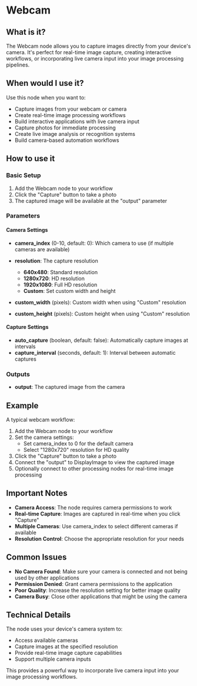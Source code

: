 # Webcam

## What is it?

The Webcam node allows you to capture images directly from your device's camera. It's perfect for real-time image capture, creating interactive workflows, or incorporating live camera input into your image processing pipelines.

## When would I use it?

Use this node when you want to:

- Capture images from your webcam or camera
- Create real-time image processing workflows
- Build interactive applications with live camera input
- Capture photos for immediate processing
- Create live image analysis or recognition systems
- Build camera-based automation workflows

## How to use it

### Basic Setup

1. Add the Webcam node to your workflow
1. Click the "Capture" button to take a photo
1. The captured image will be available at the "output" parameter

### Parameters

#### Camera Settings

- **camera_index** (0-10, default: 0): Which camera to use (if multiple cameras are available)

- **resolution**: The capture resolution

    - **640x480**: Standard resolution
    - **1280x720**: HD resolution
    - **1920x1080**: Full HD resolution
    - **Custom**: Set custom width and height

- **custom_width** (pixels): Custom width when using "Custom" resolution

- **custom_height** (pixels): Custom height when using "Custom" resolution

#### Capture Settings

- **auto_capture** (boolean, default: false): Automatically capture images at intervals
- **capture_interval** (seconds, default: 1): Interval between automatic captures

### Outputs

- **output**: The captured image from the camera

## Example

A typical webcam workflow:

1. Add the Webcam node to your workflow
1. Set the camera settings:
    - Set camera_index to 0 for the default camera
    - Select "1280x720" resolution for HD quality
1. Click the "Capture" button to take a photo
1. Connect the "output" to DisplayImage to view the captured image
1. Optionally connect to other processing nodes for real-time image processing

## Important Notes

- **Camera Access**: The node requires camera permissions to work
- **Real-time Capture**: Images are captured in real-time when you click "Capture"
- **Multiple Cameras**: Use camera_index to select different cameras if available
- **Resolution Control**: Choose the appropriate resolution for your needs

## Common Issues

- **No Camera Found**: Make sure your camera is connected and not being used by other applications
- **Permission Denied**: Grant camera permissions to the application
- **Poor Quality**: Increase the resolution setting for better image quality
- **Camera Busy**: Close other applications that might be using the camera

## Technical Details

The node uses your device's camera system to:

- Access available cameras
- Capture images at the specified resolution
- Provide real-time image capture capabilities
- Support multiple camera inputs

This provides a powerful way to incorporate live camera input into your image processing workflows.

